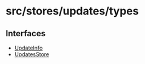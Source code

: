 # src/stores/updates/types

## Interfaces

- [UpdateInfo](interfaces/UpdateInfo.md)
- [UpdatesStore](interfaces/UpdatesStore.md)
